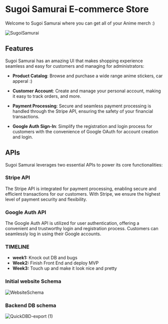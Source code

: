 # Sugoi Samurai E-commerce Store

Welcome to Sugoi Samurai where you can get all of your Anime merch :) 

![SugoiSamurai](https://github.com/Jan-Dro/Sugoi_Samurai/assets/126230256/28a53cc2-1678-4c33-8751-1308b58a569a)


## Features

Sugoi Samurai has an amazing UI that makes shopping experience seamless and easy for customers and managing for administrators:

- **Product Catalog**: Browse and purchase a wide range anime stickers, car apperal :) 

- **Customer Account**: Create and manage your personal account, making it easy to track orders, and more.

- **Payment Processing**: Secure and seamless payment processing is handled through the Stripe API, ensuring the safety of your financial transactions.

- **Google Auth Sign-In**: Simplify the registration and login process for customers with the convenience of Google OAuth for account creation and login.

## APIs

Sugoi Samurai leverages two essential APIs to power its core functionalities:

### Stripe API

The Stripe API is integrated for payment processing, enabling secure and efficient transactions for our customers. With Stripe, we ensure the highest level of payment security and flexibility.

### Google Auth API

The Google Auth API is utilized for user authentication, offering a convenient and trustworthy login and registration process. Customers can seamlessly log in using their Google accounts.

### TIMELINE 
- **week1:** Knock out DB and bugs
- **Week2:** Finish Front End and deploy MVP
- **Week3:** Touch up and make it look nice and pretty

### Initial website Schema
![WebsiteSchema](https://github.com/Jan-Dro/Sugoi-Samurai/assets/126230256/6ca1327f-6dd0-4696-aa88-f83839e055fb)

### Backend DB schema

![QuickDBD-export (1)](https://github.com/Jan-Dro/Sugoi-Samurai/assets/126230256/a860608c-4766-40c1-a307-38b798140bb4)
